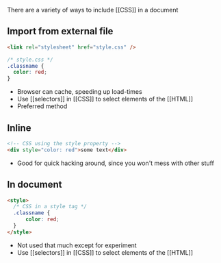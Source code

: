 There are a variety of ways to include [[CSS]] in a document

## Import from external file
```html
<link rel="stylesheet" href="style.css" />
```

```css
/* style.css */
.classname {
  color: red;
}
```

- Browser can cache, speeding up load-times
- Use [[selectors]] in [[CSS]] to select elements of the [[HTML]]
- Preferred method

## Inline
```html
<!-- CSS using the style property -->
<div style="color: red">some text</div>
```

- Good for quick hacking around, since you won't mess with other stuff

## In document

```html
<style>
  /* CSS in a style tag */
  .classname {
	  color: red;
  }
</style>
```

- Not used that much except for experiment
- Use [[selectors]] in [[CSS]] to select elements of the [[HTML]]
